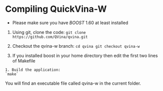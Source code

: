 # Compiling QuickVina-W


<!--THIS PAGE WILL BE COMPLETED VERY SOON.-->

* Please make sure you have _BOOST_ 1.60 at least installed

1. Using git, clone the code:
    `git clone https://github.com/QVina/qvina.git`

  1. Checkout the qvina-w branch:
    `cd qvina
    git checkout qvina-w`

   1. If you installed boost in your home directory then edit the first two lines of Makefile

    1. Build the application:
    `make`

You will find an executable file called qvina-w in the current folder.


